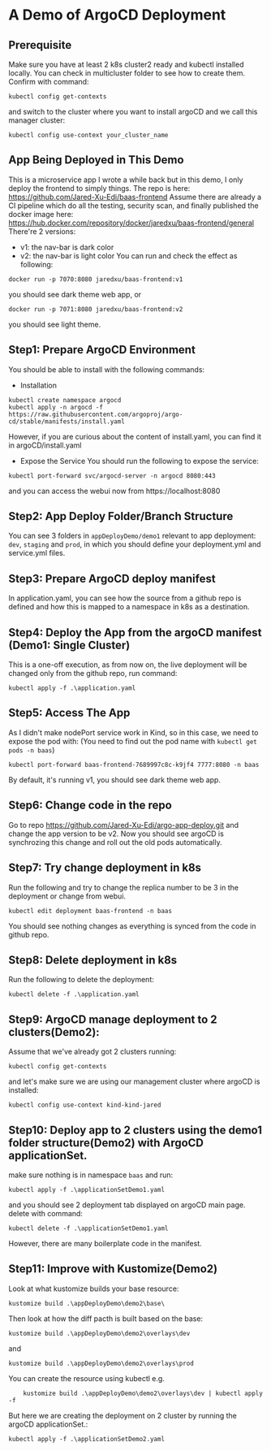 # A Demo of ArgoCD Deployment

## Prerequisite

Make sure you have at least 2 k8s cluster2 ready and kubectl installed locally.
You can check in multicluster folder to see how to create them.
Confirm with command:

```
kubectl config get-contexts
```

and switch to the cluster where you want to install argoCD and we call this manager cluster:

```
kubectl config use-context your_cluster_name
```

## App Being Deployed in This Demo

This is a microservice app I wrote a while back but in this demo, I only deploy the frontend to simply things.
The repo is here: https://github.com/Jared-Xu-Edi/baas-frontend
Assume there are already a CI pipeline which do all the testing, security scan, and finally published the docker image here: https://hub.docker.com/repository/docker/jaredxu/baas-frontend/general
There're 2 versions:

- v1: the nav-bar is dark color
- v2: the nav-bar is light color
  You can run and check the effect as following:

```
docker run -p 7070:8080 jaredxu/baas-frontend:v1
```

you should see dark theme web app, or

```
docker run -p 7071:8080 jaredxu/baas-frontend:v2
```

you should see light theme.

## Step1: Prepare ArgoCD Environment

You should be able to install with the following commands:

- Installation

```
kubectl create namespace argocd
kubectl apply -n argocd -f https://raw.githubusercontent.com/argoproj/argo-cd/stable/manifests/install.yaml
```

However, if you are curious about the content of install.yaml, you can find it in argoCD/install.yaml

- Expose the Service
  You should run the following to expose the service:

```
kubectl port-forward svc/argocd-server -n argocd 8080:443
```

and you can access the webui now from https://localhost:8080

## Step2: App Deploy Folder/Branch Structure

You can see 3 folders in `appDeployDemo/demo1` relevant to app deployment: `dev`, `staging` and `prod`, in which you should define your deployment.yml and service.yml files.

## Step3: Prepare ArgoCD deploy manifest

In application.yaml, you can see how the source from a github repo is defined and how this is mapped to a namespace in k8s as a destination.

## Step4: Deploy the App from the argoCD manifest (Demo1: Single Cluster)

This is a one-off execution, as from now on, the live deployment will be changed only from the github repo, run command:

```
kubectl apply -f .\application.yaml
```

## Step5: Access The App

As I didn't make nodePort service work in Kind, so in this case, we need to expose the pod with:
(You need to find out the pod name with `kubectl get pods -n baas`)

```
kubectl port-forward baas-frontend-7689997c8c-k9jf4 7777:8080 -n baas
```

By default, it's running v1, you should see dark theme web app.

## Step6: Change code in the repo

Go to repo https://github.com/Jared-Xu-Edi/argo-app-deploy.git and change the app version to be v2.
Now you should see argoCD is synchrozing this change and roll out the old pods automatically.

## Step7: Try change deployment in k8s

Run the following and try to change the replica number to be 3 in the deployment or change from webui.

```
kubectl edit deployment baas-frontend -n baas
```

You should see nothing changes as everything is synced from the code in github repo.

## Step8: Delete deployment in k8s

Run the following to delete the deployment:

```
kubectl delete -f .\application.yaml
```

## Step9: ArgoCD manage deployment to 2 clusters(Demo2):

Assume that we've already got 2 clusters running:

```
kubectl config get-contexts
```

and let's make sure we are using our management cluster where argoCD is installed:

```
kubectl config use-context kind-kind-jared
```

## Step10: Deploy app to 2 clusters using the demo1 folder structure(Demo2) with ArgoCD applicationSet.

make sure nothing is in namespace `baas` and run:

```
kubectl apply -f .\applicationSetDemo1.yaml
```

and you should see 2 deployment tab displayed on argoCD main page.
delete with command:

```
kubectl delete -f .\applicationSetDemo1.yaml
```

However, there are many boilerplate code in the manifest.

## Step11: Improve with Kustomize(Demo2)

Look at what kustomize builds your base resource:

```
kustomize build .\appDeployDemo\demo2\base\
```

Then look at how the diff pacth is built based on the base:

```
kustomize build .\appDeployDemo\demo2\overlays\dev
```

and

```
kustomize build .\appDeployDemo\demo2\overlays\prod
```

You can create the resource using kubectl e.g.

```
    kustomize build .\appDeployDemo\demo2\overlays\dev | kubectl apply -f
```

But here we are creating the deployment on 2 cluster by running the argoCD applicationSet.:

```
kubectl apply -f .\applicationSetDemo2.yaml
```
